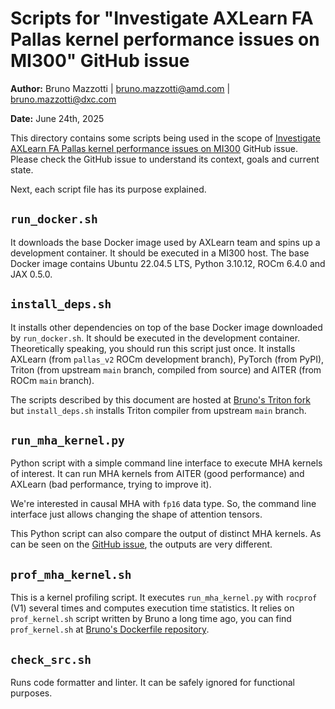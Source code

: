 # Scripts for "Investigate AXLearn FA Pallas kernel performance issues on MI300" GitHub issue

**Author:** Bruno Mazzotti | [bruno.mazzotti@amd.com](mailto:bruno.mazzotti@amd.com) | [bruno.mazzotti@dxc.com](mailto:bruno.mazzotti@dxc.com)

**Date:** June 24th, 2025

This directory contains some scripts being used in the scope of [Investigate AXLearn FA Pallas kernel performance issues on MI300](https://github.com/ROCm/triton-internal/issues/880) GitHub issue. Please check the GitHub issue to understand its context, goals and current state.

Next, each script file has its purpose explained.

## `run_docker.sh`

It downloads the base Docker image used by AXLearn team and spins up a development container. It should be executed in a MI300 host. The base Docker image contains Ubuntu 22.04.5 LTS, Python 3.10.12, ROCm 6.4.0 and JAX 0.5.0.

## `install_deps.sh`

It installs other dependencies on top of the base Docker image downloaded by `run_docker.sh`. It should be executed in the development container. Theoretically speaking, you should run this script just once. It installs AXLearn (from `pallas_v2` ROCm development branch), PyTorch (from PyPI), Triton (from upstream `main` branch, compiled from source) and AITER (from ROCm `main` branch).

The scripts described by this document are hosted at [Bruno's Triton fork](https://github.com/brunomazzottiamd/triton/tree/880-axlearn-mha/880-axlearn-mha) but `install_deps.sh` installs Triton compiler from upstream `main` branch.

## `run_mha_kernel.py`

Python script with a simple command line interface to execute MHA kernels of interest. It can run MHA kernels from AITER (good performance) and AXLearn (bad performance, trying to improve it).

We're interested in causal MHA with `fp16` data type. So, the command line interface just allows changing the shape of attention tensors.

This Python script can also compare the output of distinct MHA kernels. As can be seen on the [GitHub issue](https://github.com/ROCm/triton-internal/issues/880#issuecomment-2992313625), the outputs are very different.

## `prof_mha_kernel.sh`

This is a kernel profiling script. It executes `run_mha_kernel.py` with `rocprof` (V1) several times and computes execution time statistics. It relies on `prof_kernel.sh` script written by Bruno a long time ago, you can find `prof_kernel.sh` at [Bruno's Dockerfile repository](https://github.com/brunomazzottiamd/docker/blob/main/cscripts/prof_kernel.sh).

## `check_src.sh`

Runs code formatter and linter. It can be safely ignored for functional purposes.
